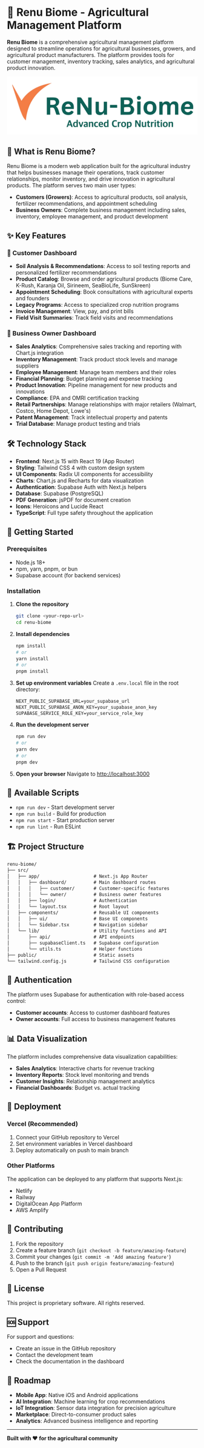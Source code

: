 # 🌱 Renu Biome - Agricultural Management Platform

**Renu Biome** is a comprehensive agricultural management platform designed to streamline operations for agricultural businesses, growers, and agricultural product manufacturers. The platform provides tools for customer management, inventory tracking, sales analytics, and agricultural product innovation.

![Renu Biome Logo](public/renu-biome-logo-clean.png)

## 🚀 What is Renu Biome?

Renu Biome is a modern web application built for the agricultural industry that helps businesses manage their operations, track customer relationships, monitor inventory, and drive innovation in agricultural products. The platform serves two main user types:

- **Customers (Growers)**: Access to agricultural products, soil analysis, fertilizer recommendations, and appointment scheduling
- **Business Owners**: Complete business management including sales, inventory, employee management, and product development

## ✨ Key Features

### 🌾 Customer Dashboard
- **Soil Analysis & Recommendations**: Access to soil testing reports and personalized fertilizer recommendations
- **Product Catalog**: Browse and order agricultural products (Biome Care, K-Rush, Karanja Oil, Sirineem, SeaBioLife, SunSkreen)
- **Appointment Scheduling**: Book consultations with agricultural experts and founders
- **Legacy Programs**: Access to specialized crop nutrition programs
- **Invoice Management**: View, pay, and print bills
- **Field Visit Summaries**: Track field visits and recommendations

### 🏢 Business Owner Dashboard
- **Sales Analytics**: Comprehensive sales tracking and reporting with Chart.js integration
- **Inventory Management**: Track product stock levels and manage suppliers
- **Employee Management**: Manage team members and their roles
- **Financial Planning**: Budget planning and expense tracking
- **Product Innovation**: Pipeline management for new products and innovations
- **Compliance**: EPA and OMRI certification tracking
- **Retail Partnerships**: Manage relationships with major retailers (Walmart, Costco, Home Depot, Lowe's)
- **Patent Management**: Track intellectual property and patents
- **Trial Database**: Manage product testing and trials

## 🛠️ Technology Stack

- **Frontend**: Next.js 15 with React 19 (App Router)
- **Styling**: Tailwind CSS 4 with custom design system
- **UI Components**: Radix UI components for accessibility
- **Charts**: Chart.js and Recharts for data visualization
- **Authentication**: Supabase Auth with Next.js helpers
- **Database**: Supabase (PostgreSQL)
- **PDF Generation**: jsPDF for document creation
- **Icons**: Heroicons and Lucide React
- **TypeScript**: Full type safety throughout the application

## 🚀 Getting Started

### Prerequisites
- Node.js 18+ 
- npm, yarn, pnpm, or bun
- Supabase account (for backend services)

### Installation

1. **Clone the repository**
   ```bash
   git clone <your-repo-url>
   cd renu-biome
   ```

2. **Install dependencies**
   ```bash
   npm install
   # or
   yarn install
   # or
   pnpm install
   ```

3. **Set up environment variables**
   Create a `.env.local` file in the root directory:
   ```env
   NEXT_PUBLIC_SUPABASE_URL=your_supabase_url
   NEXT_PUBLIC_SUPABASE_ANON_KEY=your_supabase_anon_key
   SUPABASE_SERVICE_ROLE_KEY=your_service_role_key
   ```

4. **Run the development server**
   ```bash
   npm run dev
   # or
   yarn dev
   # or
   pnpm dev
   ```

5. **Open your browser**
   Navigate to [http://localhost:3000](http://localhost:3000)

## 📱 Available Scripts

- `npm run dev` - Start development server
- `npm run build` - Build for production
- `npm run start` - Start production server
- `npm run lint` - Run ESLint

## 🏗️ Project Structure

```
renu-biome/
├── src/
│   ├── app/                    # Next.js App Router
│   │   ├── dashboard/          # Main dashboard routes
│   │   │   ├── customer/       # Customer-specific features
│   │   │   └── owner/          # Business owner features
│   │   ├── login/              # Authentication
│   │   └── layout.tsx          # Root layout
│   ├── components/             # Reusable UI components
│   │   ├── ui/                 # Base UI components
│   │   └── Sidebar.tsx         # Navigation sidebar
│   └── lib/                    # Utility functions and API
│       ├── api/                # API endpoints
│       ├── supabaseClient.ts   # Supabase configuration
│       └── utils.ts            # Helper functions
├── public/                     # Static assets
└── tailwind.config.js          # Tailwind CSS configuration
```

## 🔐 Authentication

The platform uses Supabase for authentication with role-based access control:
- **Customer accounts**: Access to customer dashboard features
- **Owner accounts**: Full access to business management features

## 📊 Data Visualization

The platform includes comprehensive data visualization capabilities:
- **Sales Analytics**: Interactive charts for revenue tracking
- **Inventory Reports**: Stock level monitoring and trends
- **Customer Insights**: Relationship management analytics
- **Financial Dashboards**: Budget vs. actual tracking

## 🚀 Deployment

### Vercel (Recommended)
1. Connect your GitHub repository to Vercel
2. Set environment variables in Vercel dashboard
3. Deploy automatically on push to main branch

### Other Platforms
The application can be deployed to any platform that supports Next.js:
- Netlify
- Railway
- DigitalOcean App Platform
- AWS Amplify

## 🤝 Contributing

1. Fork the repository
2. Create a feature branch (`git checkout -b feature/amazing-feature`)
3. Commit your changes (`git commit -m 'Add amazing feature'`)
4. Push to the branch (`git push origin feature/amazing-feature`)
5. Open a Pull Request

## 📄 License

This project is proprietary software. All rights reserved.

## 🆘 Support

For support and questions:
- Create an issue in the GitHub repository
- Contact the development team
- Check the documentation in the dashboard

## 🔮 Roadmap

- **Mobile App**: Native iOS and Android applications
- **AI Integration**: Machine learning for crop recommendations
- **IoT Integration**: Sensor data integration for precision agriculture
- **Marketplace**: Direct-to-consumer product sales
- **Analytics**: Advanced business intelligence and reporting

---

**Built with ❤️ for the agricultural community**
